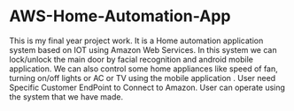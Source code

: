 # AWS-Home-Automation-App
This is my final year project work. It is a Home automation application system based on IOT using Amazon Web Services. In this system we can lock/unlock the main door by facial recognition and android mobile application. We can also control some home appliances like speed of fan, turning on/off lights or AC or TV using the mobile application .
User need Specific Customer EndPoint to Connect to Amazon.
User can operate using the system that we have made.
